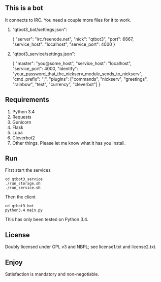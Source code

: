 ## This is a bot
It connects to IRC. You need a couple more files for it to work.

1. "qtbot3_bot/settings.json":

    {
        "server": "irc.freenode.net",
        "nick": "qtbot3",
        "port": 6667,
        "service_host": "localhost",
        "service_port": 4000
    }

2. "qtbot3_service/settings.json":

    {
        "master": "you@some_host",
        "service_host": "localhost",
        "service_port": 4000,
        "identify": "your_password_that_the_nickserv_module_sends_to_nickserv",
        "cmd_prefix": ";",
        "plugins": ["commands",
                    "nickserv",
                    "greetings",
                    "rainbow",
                    "test",
                    "currency",
                    "cleverbot"]
    }

## Requirements
1. Python 3.4
2. Requests
3. Gunicorn
4. Flask
5. Lupa
6. Cleverbot2
7. Other things. Please let me know what it has you install.


## Run
First start the services

    cd qtbot3_service
    ./run_storage.sh
    ./run_service.sh

Then the client

    cd qtbot3_bot
    python3.4 main.py

This has only been tested on Python 3.4.


## License
Doubly licensed under GPL v3 and NBPL; see license1.txt and license2.txt.


## Enjoy
Satisfaction is mandatory and non-negotiable.
